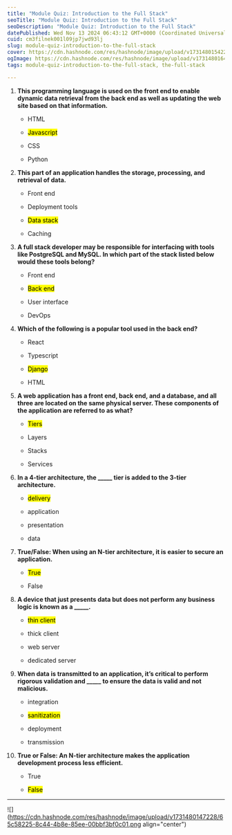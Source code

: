 ```yaml
---
title: "Module Quiz: Introduction to the Full Stack"
seoTitle: "Module Quiz: Introduction to the Full Stack"
seoDescription: "Module Quiz: Introduction to the Full Stack"
datePublished: Wed Nov 13 2024 06:43:12 GMT+0000 (Coordinated Universal Time)
cuid: cm3filnek001l09jp7jwd93lj
slug: module-quiz-introduction-to-the-full-stack
cover: https://cdn.hashnode.com/res/hashnode/image/upload/v1731480154222/c24fc4ff-f803-4de6-a629-d258d983a2fc.png
ogImage: https://cdn.hashnode.com/res/hashnode/image/upload/v1731480164739/e4623898-0d7f-4a3a-aef2-7a5c73596078.png
tags: module-quiz-introduction-to-the-full-stack, the-full-stack

---
```


1. **This programming language is used on the front end to enable dynamic data retrieval from the back end as well as updating the web site based on that information.**
    
    * HTML
        
    * <mark>Javascript</mark>
        
    * CSS
        
    * Python
        
2. **This part of an application handles the storage, processing, and retrieval of data.**
    
    * Front end
        
    * Deployment tools
        
    * <mark>Data stack</mark>
        
    * Caching
        
3. **A full stack developer may be responsible for interfacing with tools like PostgreSQL and MySQL. In which part of the stack listed below would these tools belong?**
    
    * Front end
        
    * <mark>Back end</mark>
        
    * User interface
        
    * DevOps
        
4. **Which of the following is a popular tool used in the back end?**
    
    * React
        
    * Typescript
        
    * <mark>Django</mark>
        
    * HTML
        
5. **A web application has a front end, back end, and a database, and all three are located on the same physical server. These components of the application are referred to as what?**
    
    * <mark>Tiers</mark>
        
    * Layers
        
    * Stacks
        
    * Services
        
6. **In a 4-tier architecture, the \_\_\_\_\_ tier is added to the 3-tier architecture.**
    
    * <mark>delivery</mark>
        
    * application
        
    * presentation
        
    * data
        
7. **True/False: When using an N-tier architecture, it is easier to secure an application.**
    
    * <mark>True</mark>
        
    * False
        
8. **A device that just presents data but does not perform any business logic is known as a \_\_\_\_\_.**
    
    * <mark>thin client</mark>
        
    * thick client
        
    * web server
        
    * dedicated server
        
9. **When data is transmitted to an application, it’s critical to perform rigorous validation and \_\_\_\_\_ to ensure the data is valid and not malicious.**
    
    * integration
        
    * <mark>sanitization</mark>
        
    * deployment
        
    * transmission
        
10. **True or False: An N-tier architecture makes the application development process less efficient.**
    
    * True
        
    * <mark>False</mark>
        

---

![](https://cdn.hashnode.com/res/hashnode/image/upload/v1731480147228/65c58225-8c44-4b8e-85ee-00bbf3bf0c01.png align="center")